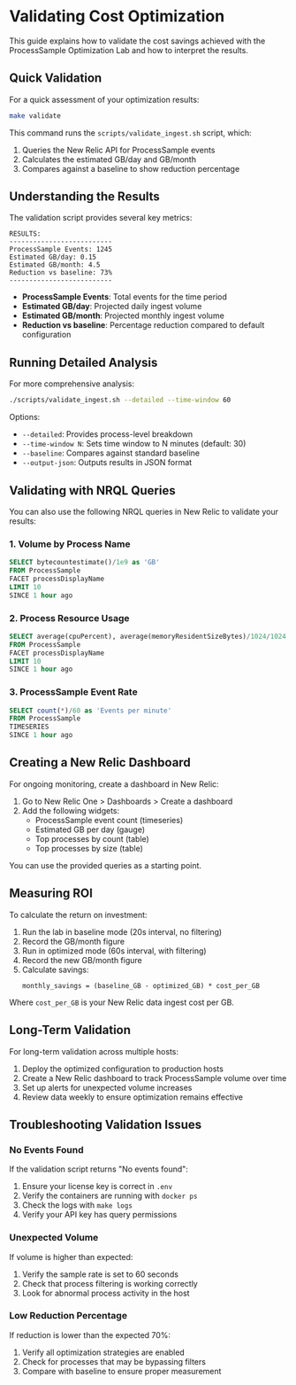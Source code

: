 # Validating Cost Optimization

This guide explains how to validate the cost savings achieved with the ProcessSample Optimization Lab and how to interpret the results.

## Quick Validation

For a quick assessment of your optimization results:

```bash
make validate
```

This command runs the `scripts/validate_ingest.sh` script, which:
1. Queries the New Relic API for ProcessSample events
2. Calculates the estimated GB/day and GB/month
3. Compares against a baseline to show reduction percentage

## Understanding the Results

The validation script provides several key metrics:

```
RESULTS:
--------------------------
ProcessSample Events: 1245
Estimated GB/day: 0.15
Estimated GB/month: 4.5
Reduction vs baseline: 73%
--------------------------
```

- **ProcessSample Events**: Total events for the time period
- **Estimated GB/day**: Projected daily ingest volume
- **Estimated GB/month**: Projected monthly ingest volume
- **Reduction vs baseline**: Percentage reduction compared to default configuration

## Running Detailed Analysis

For more comprehensive analysis:

```bash
./scripts/validate_ingest.sh --detailed --time-window 60
```

Options:
- `--detailed`: Provides process-level breakdown
- `--time-window N`: Sets time window to N minutes (default: 30)
- `--baseline`: Compares against standard baseline
- `--output-json`: Outputs results in JSON format

## Validating with NRQL Queries

You can also use the following NRQL queries in New Relic to validate your results:

### 1. Volume by Process Name

```sql
SELECT bytecountestimate()/1e9 as 'GB' 
FROM ProcessSample 
FACET processDisplayName 
LIMIT 10 
SINCE 1 hour ago
```

### 2. Process Resource Usage

```sql
SELECT average(cpuPercent), average(memoryResidentSizeBytes)/1024/1024 as 'Memory (MB)' 
FROM ProcessSample 
FACET processDisplayName 
LIMIT 10 
SINCE 1 hour ago
```

### 3. ProcessSample Event Rate

```sql
SELECT count(*)/60 as 'Events per minute' 
FROM ProcessSample 
TIMESERIES 
SINCE 1 hour ago
```

## Creating a New Relic Dashboard

For ongoing monitoring, create a dashboard in New Relic:

1. Go to New Relic One > Dashboards > Create a dashboard
2. Add the following widgets:
   - ProcessSample event count (timeseries)
   - Estimated GB per day (gauge)
   - Top processes by count (table)
   - Top processes by size (table)

You can use the provided queries as a starting point.

## Measuring ROI

To calculate the return on investment:

1. Run the lab in baseline mode (20s interval, no filtering)
2. Record the GB/month figure
3. Run in optimized mode (60s interval, with filtering)
4. Record the new GB/month figure
5. Calculate savings:
   ```
   monthly_savings = (baseline_GB - optimized_GB) * cost_per_GB
   ```

Where `cost_per_GB` is your New Relic data ingest cost per GB.

## Long-Term Validation

For long-term validation across multiple hosts:

1. Deploy the optimized configuration to production hosts
2. Create a New Relic dashboard to track ProcessSample volume over time
3. Set up alerts for unexpected volume increases
4. Review data weekly to ensure optimization remains effective

## Troubleshooting Validation Issues

### No Events Found

If the validation script returns "No events found":

1. Ensure your license key is correct in `.env`
2. Verify the containers are running with `docker ps`
3. Check the logs with `make logs`
4. Verify your API key has query permissions

### Unexpected Volume

If volume is higher than expected:

1. Verify the sample rate is set to 60 seconds
2. Check that process filtering is working correctly
3. Look for abnormal process activity in the host

### Low Reduction Percentage

If reduction is lower than the expected 70%:

1. Verify all optimization strategies are enabled
2. Check for processes that may be bypassing filters
3. Compare with baseline to ensure proper measurement